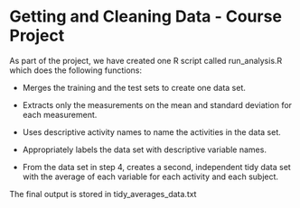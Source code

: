 # Getting and Cleaning Data - Course Project

As part of the project, we have created one R script called run_analysis.R which does the following functions:

* Merges the training and the test sets to create one data set.

* Extracts only the measurements on the mean and standard deviation for each measurement.

* Uses descriptive activity names to name the activities in the data set.

* Appropriately labels the data set with descriptive variable names. 

* From the data set in step 4, creates a second, independent tidy data set with the average of each variable for each activity and each subject.


The final output is stored in tidy_averages_data.txt


